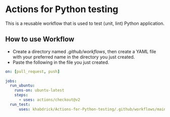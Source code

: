 # Actions for Python testing
This is a reusable workflow that is used to test (unit, lint) Python application.

## How to use Workflow
- Create a directory named _.github/workflows_, then create a YAML file with your preferred name in the directory you just created.
- Paste the following in the file you just created.
```yaml
on: [pull_request, push]
  
jobs:
  run_ubuntu:
    runs-on: ubuntu-latest
    steps: 
      - uses: actions/checkout@v2
  run_test:
      uses: khabdrick/Actions-for-Python-testing/.github/workflows/main.yml@main
```
